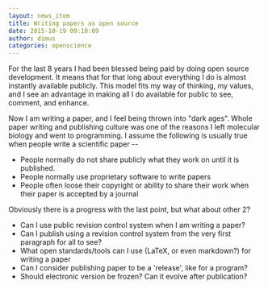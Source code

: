 ```yaml
---
layout: news_item
title: Writing papers as open source
date: 2015-10-19 09:10:09
author: dimus
categories: openscience
---
```


For the last 8 years I had been blessed being paid by doing open source
development. It means that for that long about everything I do is almost
instantly available publicly. This model fits my way of thinking, my values,
and I see an advantage in making all I do available for public to see, comment,
and enhance.

Now I am writing a paper, and I feel being thrown into "dark ages". Whole paper
writing and publishing culture was one of the reasons I left molecular biology
and went to programming. I assume the following is usually true when people
write a scientific paper --

* People normally do not share publicly what they work on until it is published.
* People normally use proprietary software to write papers
* People often loose their copyright or ability to share their work when their paper is accepted by a journal

Obviously there is a progress with the last point, but what about other 2?

* Can I use public revision control system when I am writing a paper?
* Can I publish using a revision control system from the very first paragraph for all to see?
* What open standards/tools can I use (LaTeX, or even markdown?) for writing a paper
* Can I consider publishing paper to be a 'release', like for a program?
* Should electronic version be frozen? Can it evolve after publication?
